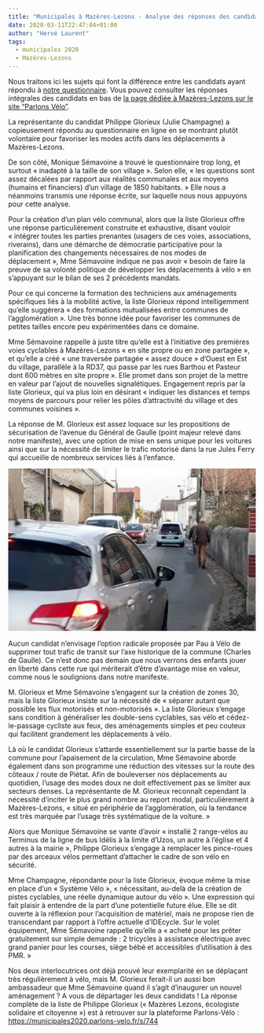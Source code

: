 ```yaml
---
title: "Municipales à Mazères-Lezons - Analyse des réponses des candidats"
date: 2020-03-11T22:47:04+01:00
author: "Hervé Laurent"
tags:
  - municipales 2020
  - Mazères-Lezons
---
```


Nous traitons ici les sujets qui font la différence entre les candidats ayant répondu à [notre questionnaire](https://municipales2020.parlons-velo.fr/q/24880). Vous pouvez consulter les réponses intégrales des candidats en bas de [la page dédiée à Mazères-Lezons sur le site “Parlons Vélo”](https://municipales2020.parlons-velo.fr/e/25243).

La représentante du candidat Philippe Glorieux (Julie Champagne) a copieusement répondu au questionnaire en ligne en se montrant plutôt volontaire pour favoriser les modes actifs dans les déplacements à Mazères-Lezons.

De son côté, Monique Sémavoine a trouvé le questionnaire trop long, et surtout « inadapté à la taille de son village ». Selon elle, « les questions sont assez décalées par rapport aux réalités communales et aux moyens (humains et financiers) d’un village de 1850 habitants. » Elle nous a néanmoins transmis une réponse écrite, sur laquelle nous nous appuyons pour cette analyse.

Pour la création d’un plan vélo communal, alors que la liste Glorieux offre une réponse particulièrement construite et exhaustive, disant vouloir « intégrer toutes les parties prenantes (usagers de ces voies, associations, riverains), dans une démarche de démocratie participative pour la planification des changements nécessaires de nos modes de déplacement », Mme Sémavoine indique ne pas avoir « besoin de faire la preuve de sa volonté politique de développer les déplacements à vélo » en s’appuyant sur le bilan de ses 2 précédents mandats. 

Pour ce qui concerne la formation des techniciens aux aménagements spécifiques liés à la mobilité active, la liste Glorieux répond intelligemment qu’elle suggérera « des formations mutualisées entre communes de l’agglomération ». Une très bonne idée pour favoriser les communes de petites tailles encore peu expérimentées dans ce domaine.

Mme Sémavoine rappelle à juste titre qu’elle est à l’initiative des premières voies cyclables à Mazères-Lezons « en site propre ou en zone partagée », et qu’elle a créé « une traversée partagée « assez douce » d’Ouest en Est du village, parallèle à la RD37, qui passe par les rues Barthou et Pasteur dont 600 mètres en site propre ». Elle promet dans son projet de la mettre en valeur par l’ajout de nouvelles signalétiques. Engagement repris par la liste Glorieux, qui va plus loin en désirant « indiquer les distances et temps moyens de parcours pour relier les pôles d’attractivité du village et des communes voisines ».

La réponse de M. Glorieux est assez loquace sur les propositions de sécurisation de l’avenue du Général de Gaulle (point majeur relevé dans notre manifeste), avec une option de mise en sens unique pour les voitures ainsi que sur la nécessité de limiter le trafic motorisé dans la rue Jules Ferry qui accueille de nombreux services liés à l’enfance.

![](degaulle.jpg)

Aucun candidat n’envisage l’option radicale proposée par Pau à Vélo de supprimer tout trafic de transit sur l’axe historique de la commune (Charles de Gaulle). Ce n’est donc pas demain que nous verrons des enfants jouer en liberté dans cette rue qui mériterait d’être d’avantage mise en valeur, comme nous le soulignions dans notre manifeste.

M. Glorieux et Mme Sémavoine s’engagent sur la création de zones 30, mais la liste Glorieux insiste sur la nécessité de « séparer autant que possible les flux motorisés et non-motorisés ». La liste Glorieux s’engage sans condition à généraliser les double-sens cyclables, sas vélo et cédez-le-passage cycliste aux feux, des aménagements simples et peu couteux qui facilitent grandement les déplacements à vélo.

Là où le candidat Glorieux s’attarde essentiellement sur la partie basse de la commune pour l’apaisement de la circulation, Mme Sémavoine aborde également dans son programme une réduction des vitesses sur la route des côteaux / route de Piétat. Afin de bouleverser nos déplacements au quotidien, l’usage des modes doux ne doit effectivement pas se limiter aux secteurs denses. La représentante de M. Glorieux reconnaît cependant la nécessité d’inciter le plus grand nombre au report modal, particulièrement à Mazères-Lezons, « situé en périphérie de l’agglomération, où la tendance est très marquée par l’usage très systématique de la voiture. »

Alors que Monique Sémavoine se vante d’avoir « installé 2 range-vélos au Terminus de la ligne de bus Idélis à la limite d’Uzos, un autre à l’église et 4 autres à la mairie », Philippe Glorieux s’engage à remplacer les pince-roues par des arceaux vélos permettant d’attacher le cadre de son vélo en sécurité.

Mme Champagne, répondante pour la liste Glorieux, évoque même la mise en place d’un « Système Vélo », « nécessitant, au-delà de la création de pistes cyclables, une réelle dynamique autour du vélo ». Une expression qui fait plaisir à entendre de la part d’une potentielle future élue. Elle se dit ouverte à la réflexion pour l’acquisition de matériel, mais ne propose rien de transcendant par rapport à l’offre actuelle d’IDEcycle. Sur le volet équipement, Mme Sémavoine rappelle qu’elle a « acheté pour les prêter gratuitement sur simple demande : 2 tricycles à assistance électrique avec grand panier pour les courses, siège bébé et accessibles d’utilisation à des PMR. »

Nos deux interlocutrices ont déjà prouvé leur exemplarité en se déplaçant très régulièrement à vélo, mais M. Glorieux ferait-il un aussi bon ambassadeur que Mme Sémavoine quand il s’agit d’inaugurer un nouvel aménagement ? A vous de départager les deux candidats !
La réponse complète de la liste de Philippe Glorieux (« Mazères Lezons, écologiste solidaire et citoyenne ») est à retrouver sur la plateforme Parlons-Vélo : https://municipales2020.parlons-velo.fr/s/744
